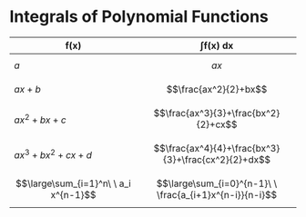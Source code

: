 # Integrals of Polynomial Functions

| $\boldsymbol{f(x)}$ | $\boldsymbol{\int f(x)\ dx}$ |
|--|--|
| $a$ | $$ax$$ |
| $ax+b$ | $$\frac{ax^2}{2}+bx$$ |
| $ax^2+bx+c$ | $$\frac{ax^3}{3}+\frac{bx^2}{2}+cx$$ |
| $ax^3+bx^2+cx+d$ | $$\frac{ax^4}{4}+\frac{bx^3}{3}+\frac{cx^2}{2}+dx$$ |
| $$\large\sum_{i=1}^n\ \ a_i x^{n-1}$$ | $$\large\sum_{i=0}^{n-1}\ \ \frac{a_{i+1}x^{n-i}}{n-i}$$ |
